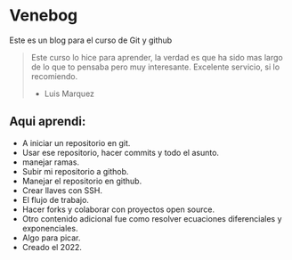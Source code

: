 # Venebog
Este es un blog para el curso de Git y github

> Este curso lo hice para aprender, la verdad es que ha sido mas largo de lo que to pensaba pero muy interesante. Excelente servicio, si lo recomiendo.
> * Luis Marquez

## Aqui aprendi:
* A iniciar un repositorio en git.
* Usar ese repositorio, hacer commits y todo el asunto.
* manejar ramas.
* Subir mi repositorio a githob.
* Manejar el repositorio en github.
* Crear llaves con SSH.
* El flujo de trabajo.
* Hacer forks y colaborar con proyectos open source.
* Otro contenido adicional fue como resolver ecuaciones diferenciales y exponenciales.
* Algo para picar.
* Creado el 2022.

